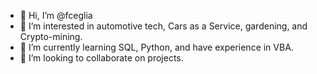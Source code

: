 - 👋 Hi, I’m @fceglia
- 👀 I’m interested in automotive tech, Cars as a Service, gardening, and Crypto-mining.
- 🌱 I’m currently learning SQL, Python, and have experience in VBA.
- 💞️ I’m looking to collaborate on projects.


<!---
fceglia/fceglia is a ✨ special ✨ repository because its `README.md` (this file) appears on your GitHub profile.
You can click the Preview link to take a look at your changes.
--->
